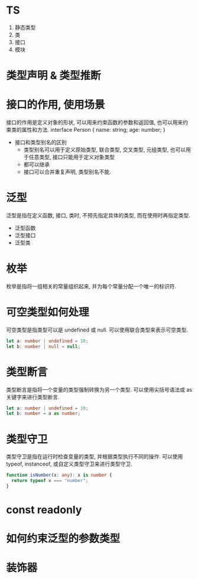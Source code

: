 # TS
1. 静态类型
2. 类
3. 接口
4. 模块

# 类型声明 & 类型推断

# 接口的作用, 使用场景
接口的作用是定义对象的形状, 可以用来约束函数的参数和返回值, 也可以用来约束类的属性和方法.
interface Person {
  name: string;
  age: number;
}

- 接口和类型别名的区别
  - 类型别名可以用于定义原始类型, 联合类型, 交叉类型, 元组类型, 也可以用于任意类型, 接口只能用于定义对象类型
  - 都可以继承
  - 接口可以合并重复声明, 类型别名不能.

# 泛型
泛型是指在定义函数, 接口, 类时, 不预先指定具体的类型, 而在使用时再指定类型.
- 泛型函数
- 泛型接口
- 泛型类

# 枚举
枚举是指将一组相关的常量组织起来, 并为每个常量分配一个唯一的标识符.

# 可空类型如何处理
可空类型是指类型可以是 undefined 或 null. 可以使用联合类型来表示可空类型.
```ts
let a: number | undefined = 10;
let b: number | null = null;
```

# 类型断言
类型断言是指将一个变量的类型强制转换为另一个类型. 可以使用尖括号语法或 as 关键字来进行类型断言.
```ts
let a: number | undefined = 10;
let b: number = a as number;
```

# 类型守卫
类型守卫是指在运行时检查变量的类型, 并根据类型执行不同的操作. 可以使用 typeof, instanceof, 或自定义类型守卫来进行类型守卫.
```ts
function isNumber(x: any): x is number {
  return typeof x === "number";
}
```

# const readonly



# 如何约束泛型的参数类型


# 装饰器